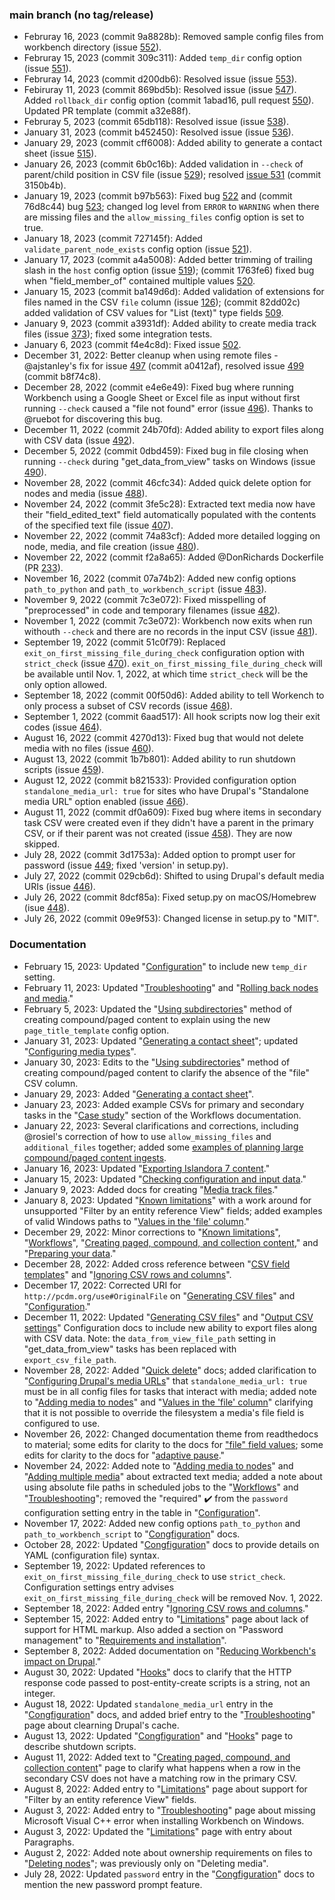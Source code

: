 ### main branch (no tag/release)

* Februray 16, 2023 (commit 9a8828b): Removed sample config files from workbench directory (issue [552](https://github.com/mjordan/islandora_workbench/issues/552)).
* Februray 15, 2023 (commit 309c311): Added `temp_dir` config option (issue [551](https://github.com/mjordan/islandora_workbench/issues/551)).
* Februray 14, 2023 (commit d200db6): Resolved issue (issue [553](https://github.com/mjordan/islandora_workbench/issues/553)). 
* Febiruray 11, 2023 (commit 869bd5b): Resolved issue (issue [547](https://github.com/mjordan/islandora_workbench/issues/547)). Added `rollback_dir` config option (commit 1abad16, pull request [550](https://github.com/mjordan/islandora_workbench/pull/550)). Updated PR template (commit a32e88f).
* Februray 5, 2023 (commit 65db118): Resolved issue (issue [538](https://github.com/mjordan/islandora_workbench/issues/538)).
* January 31, 2023 (commit b452450): Resolved issue (issue [536](https://github.com/mjordan/islandora_workbench/issues/536)).
* January 29, 2023 (commit cff6008): Added ability to generate a contact sheet (issue [515](https://github.com/mjordan/islandora_workbench/issues/515)).
* January 26, 2023 (commit 6b0c16b): Added validation in `--check` of parent/child position in CSV file (issue [529](https://github.com/mjordan/islandora_workbench/issues/529)); resolved [issue 531](https://github.com/mjordan/islandora_workbench/issues/531) (commit 3150b4b).
* January 19, 2023 (commit b97b563): Fixed bug [522](https://github.com/mjordan/islandora_workbench/issues/522) and (commit 76d8c44) bug [523](https://github.com/mjordan/islandora_workbench/issues/523); changed log level from `ERROR` to `WARNING` when there are missing files and the `allow_missing_files` config option is set to true.
* January 18, 2023 (commit 727145f): Added `validate_parent_node_exists` config option (issue [521](https://github.com/mjordan/islandora_workbench/issues/521)).
* January 17, 2023 (commit a4a5008): Added better trimming of trailing slash in the `host` config option (issue [519](https://github.com/mjordan/islandora_workbench/issues/519)); (commit 1763fe6) fixed bug when "field_member_of" contained multiple values [520](https://github.com/mjordan/islandora_workbench/issues/520).
* January 15, 2023 (commit ba149d6d): Added validation of extensions for files named in the CSV `file` column (issue [126](https://github.com/mjordan/islandora_workbench/issues/126)); (commit 82dd02c) added validation of CSV values for "List (text)" type fields [509](https://github.com/mjordan/islandora_workbench/issues/509).
* January 9, 2023 (commit a3931df): Added ability to create media track files (issue [373](https://github.com/mjordan/islandora_workbench/issues/373)); fixed some integration tests.
* January 6, 2023 (commit f4e4c8d): Fixed issue [502](https://github.com/mjordan/islandora_workbench/issues/502).
* December 31, 2022: Better cleanup when using remote files - @ajstanley's fix for issue [497](https://github.com/mjordan/islandora_workbench/issues/497) (commit a0412af), resolved issue [499](https://github.com/mjordan/islandora_workbench/issues/497) (commit b8f74c8).
* December 28, 2022 (commit e4e6e49): Fixed bug where running Workbench using a Google Sheet or Excel file as input without first running `--check` caused a "file not found" error (issue [496](https://github.com/mjordan/islandora_workbench/issues/496)). Thanks to @ruebot for discovering this bug.
* December 11, 2022 (commit 24b70fd): Added ability to export files along with CSV data (issue [492](https://github.com/mjordan/islandora_workbench/issues/492)).
* December 5, 2022 (commit 0dbd459): Fixed bug in file closing when running `--check` during "get_data_from_view" tasks on Windows (issue [490](https://github.com/mjordan/islandora_workbench/issues/490)).
* November 28, 2022 (commit 46cfc34): Added quick delete option for nodes and media (issue [488](https://github.com/mjordan/islandora_workbench/issues/488)).
* November 24, 2022 (commit 3fe5c28): Extracted text media now have their "field_edited_text" field automatically populated with the contents of the specified text file (issue [407](https://github.com/mjordan/islandora_workbench/issues/407)).
* November 22, 2022 (commit 74a83cf): Added more detailed logging on node, media, and file creation (issue [480](https://github.com/mjordan/islandora_workbench/issues/480)).
* November 22, 2022 (commit f2a8a65): Added @DonRichards Dockerfile (PR [233](https://github.com/mjordan/islandora_workbench/pull/233)).
* November 16, 2022 (commit 07a74b2): Added new config options `path_to_python` and `path_to_workbench_script` (issue [483](https://github.com/mjordan/islandora_workbench/issues/483)).
* November 9, 2022 (commit 7c3e072): Fixed misspelling of "preprocessed" in code and temporary filenames (issue [482](https://github.com/mjordan/islandora_workbench/issues/482)).
* November 1, 2022 (commit 7c3e072): Workbench now exits when run withouth `--check` and there are no records in the input CSV (issue [481](https://github.com/mjordan/islandora_workbench/issues/481)).
* September 19, 2022 (commit 51c0f79): Replaced `exit_on_first_missing_file_during_check` configuration option with `strict_check` (issue [470](https://github.com/mjordan/islandora_workbench/issues/470)). `exit_on_first_missing_file_during_check` will be available until Nov. 1, 2022, at which time `strict_check` will be the only option allowed.
* September 18, 2022 (commit 00f50d6): Added ability to tell Workench to only process a subset of CSV records (issue [468](https://github.com/mjordan/islandora_workbench/issues/468)).
* September 1, 2022 (commit 6aad517): All hook scripts now log their exit codes (issue [464](https://github.com/mjordan/islandora_workbench/issues/464)).
* August 16, 2022 (commit 4270d13): Fixed bug that would not delete media with no files (issue [460](https://github.com/mjordan/islandora_workbench/issues/460)).
* August 13, 2022 (commit 1b7b801): Added ability to run shutdown scripts (issue [459](https://github.com/mjordan/islandora_workbench/issues/459)).
* August 12, 2022 (commit b821533): Provided configuration option `standalone_media_url: true` for sites who have Drupal's "Standalone media URL" option enabled (issue [466](https://github.com/mjordan/islandora_workbench/issues/466)).
* August 11, 2022 (commit df0a609): Fixed bug where items in secondary task CSV were created even if they didn't have a parent in the primary CSV, or if their parent was not created (issue [458](https://github.com/mjordan/islandora_workbench/issues/458)). They are now skipped.
* July 28, 2022 (commit 3d1753a): Added option to prompt user for password (issue [449](https://github.com/mjordan/islandora_workbench/issues/449); fixed 'version' in setup.py).
* July 27, 2022 (commit 029cb6d): Shifted to using Drupal's default media URIs (issue [446](https://github.com/mjordan/islandora_workbench/issues/446)).
* July 26, 2022 (commit 8dcf85a): Fixed setup.py on macOS/Homebrew (isue [448](https://github.com/mjordan/islandora_workbench/pull/448)). 
* July 26, 2022 (commit 09e9f53): Changed license in setup.py to "MIT". 

### Documentation

* February 15, 2023: Updated "[Configuration](/islandora_workbench_docs/configuration/#miscellaneous-settings/)" to include new `temp_dir` setting.
* February 11, 2023: Updated "[Troubleshooting](/islandora_workbench_docs/troubleshooting/)" and "[Rolling back nodes and media](/islandora_workbench_docs/rolling_back/)."
* February 5, 2023: Updated the "[Using subdirectories](/islandora_workbench_docs/paged_and_compound/#using-subdirectories)" method of creating compound/paged content to explain using the new `page_title_template` config option.
* January 31, 2023: Updated "[Generating a contact sheet](/islandora_workbench_docs/contact_sheet)"; updated "[Configuring media types](/islandora_workbench_docs/media_types/)".
* January 30, 2023: Edits to the "[Using subdirectories](/islandora_workbench_docs/paged_and_compound/#using-subdirectories)" method of creating compound/paged content to clarify the absence of the "file" CSV column.
* January 29, 2023: Added "[Generating a contact sheet](/islandora_workbench_docs/contact_sheet)".
* January 23, 2023: Added example CSVs for primary and secondary tasks in the "[Case study](/islandora_workbench_docs/workflows/#case-study)" section of the Workflows documentation.
* January 22, 2023: Several clarifications and corrections, including @rosiel's correction of how to use `allow_missing_files` and `additional_files` together; added some [examples of planning large compound/paged content ingests](/islandora_workbench_docs/paged_and_compound/#with-pagechild-level-metadata).
* January 16, 2023: Updated "[Exporting Islandora 7 content](/islandora_workbench_docs/exporting_islandora_7_content/)." 
* January 15, 2023: Updated "[Checking configuration and input data](/islandora_workbench_docs/check/)." 
* January 9, 2023: Added docs for creating "[Media track files](/islandora_workbench_docs/media_track_files/)." 
* January 8, 2023: Updated "[Known limitations](/islandora_workbench_docs/limitations/)" with a work around for unsupported "Filter by an entity reference View" fields; added examples of valid Windows paths to "[Values in the 'file' column](/islandora_workbench_docs/fields/#values-in-the-file-column)."
* December 29, 2022: Minor corrections to "[Known limitations](/islandora_workbench_docs/limitations/)", "[Workflows](/islandora_workbench_docs/workflows/)", "[Creating paged, compound, and collection content](/islandora_workbench_docs/paged_and_compound/)," and "[Preparing your data](/islandora_workbench_docs/preparing_data/)."
* December 28, 2022: Added cross reference between "[CSV field templates](/islandora_workbench_docs/field_templates/)" and "[Ignoring CSV rows and columns](/islandora_workbench_docs/ignoring_csv_rows_and_columns/#ignoring-csv-columns)".
* December 17, 2022: Corrected URI for `http://pcdm.org/use#OriginalFile` on "[Generating CSV files](/islandora_workbench_docs/generating_csv_files/)" and "[Configuration](/islandora_workbench_docs/configuration/)."
* December 11, 2022: Updated "[Generating CSV files](/islandora_workbench_docs/generating_csv_files/)" and "[Output CSV settings](/islandora_workbench_docs/configuration/#output-csv-settings)" Configuration docs to include new ability to export files along with CSV data. Note: the `data_from_view_file_path` setting in "get_data_from_view" tasks has been replaced with `export_csv_file_path`.
* November 28, 2022: Added "[Quick delete](/islandora_workbench_docs/quick_delete/)" docs; added clarification to "[Configuring Drupal's media URLs](/islandora_workbench_docs/installation/#configuring-drupals-media-urls)" that `standalone_media_url: true` must be in all config files for tasks that interact with media; added note to "[Adding media to nodes](/islandora_workbench_docs/adding_media/)" and "[Values in the 'file' column](/islandora_workbench_docs/fields/#values-in-the-file-column)" clarifying that it is not possible to override the filesystem a media's file field is configured to use.
* November 26, 2022: Changed documentation theme from readthedocs to material; some edits for clarity to the docs for ["file" field values](/islandora_workbench_docs/fields/#values-in-the-file-column); some edits for clarity to the docs for "[adaptive pause](/islandora_workbench_docs/reducing_load/#adaptive-pause)."
* November 24, 2022: Added note to "[Adding media to nodes](/islandora_workbench_docs/adding_media/)" and "[Adding multiple media](/islandora_workbench_docs/adding_multiple_media/)" about extracted text media; added a note about using absolute file paths in scheduled jobs to the "[Workflows](/islandora_workbench_docs/workflows/)" and "[Troubleshooting](/islandora_workbench_docs/troubleshooting/)"; removed the "required" ✔️ from the `password` configuration setting entry in the table in "[Configuration](/islandora_workbench_docs/configuration/)".
* November 17, 2022: Added new config options `path_to_python` and `path_to_workbench_script` to "[Congfiguration](/islandora_workbench_docs/configuration/)" docs.
* October 28, 2022: Updated "[Congfiguration](/islandora_workbench_docs/configuration/)" docs to provide details on YAML (configuration file) syntax.
* September 19, 2022: Updated references to `exit_on_first_missing_file_during_check` to use `strict_check`. Configuration settings entry advises `exit_on_first_missing_file_during_check` will be removed Nov. 1, 2022.
* September 18, 2022: Added entry "[Ignoring CSV rows and columns](/islandora_workbench_docs/ignoring_csv_rows_and_columns)."
* September 15, 2022: Added entry to "[Limitations](/islandora_workbench_docs/limitations/)" page about lack of support for HTML markup. Also added a section on "Password management" to "[Requirements and installation](/islandora_workbench_docs/installation/)".
* September 8, 2022: Added documentation on "[Reducing Workbench's impact on Drupal](/islandora_workbench_docs/reducing_load/)."
* August 30, 2022: Updated "[Hooks](/islandora_workbench_docs/hooks/)" docs to clarify that the HTTP response code passed to post-entity-create scripts is a string, not an integer.
* August 18, 2022: Updated `standalone_media_url` entry in the "[Congfiguration](/islandora_workbench_docs/configuration/)" docs, and added brief entry to the "[Troubleshooting](/islandora_workbench_docs/troubleshooting/)" page about clearning Drupal's cache.
* August 13, 2022: Updated "[Congfiguration](/islandora_workbench_docs/configuration/)" and "[Hooks](/islandora_workbench_docs/hooks/)" page to describe shutdown scripts. 
* August 11, 2022: Added text to "[Creating paged, compound, and collection content](/islandora_workbench_docs/paged_and_compound/#using-a-secondary-task)" page to clarify what happens when a row in the secondary CSV does not have a matching row in the primary CSV.
* August 8, 2022: Added entry to "[Limitations](/islandora_workbench_docs/limitations/)" page about support for "Filter by an entity reference View" fields.
* August 3, 2022: Added entry to "[Troubleshooting](/islandora_workbench_docs/troubleshooting/)" page about missing Microsoft Visual C++ error when installing Workbench on Windows.
* August 3, 2022: Updated the "[Limitations](/islandora_workbench_docs/limitations/)" page with entry about Paragraphs.
* August 2, 2022: Added note about ownership requirements on files to "[Deleting nodes](/islandora_workbench_docs/deleting_nodes/)"; was previously only on "Deleting media".
* July 28, 2022: Updated `password` entry in the "[Congfiguration](/islandora_workbench_docs/configuration/)" docs to mention the new password prompt feature.
